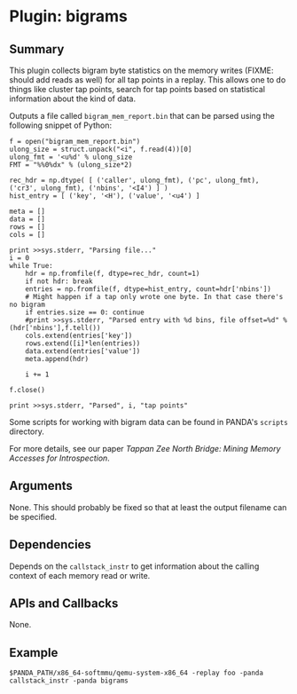 Plugin: bigrams
===========

Summary
-------

This plugin collects bigram byte statistics on the memory writes (FIXME: should add reads as well) for all tap points in a replay. This allows one to do things like cluster tap points, search for tap points based on statistical information about the kind of data.

Outputs a file called `bigram_mem_report.bin` that can be parsed using the following snippet of Python:

    f = open("bigram_mem_report.bin")
    ulong_size = struct.unpack("<i", f.read(4))[0]
    ulong_fmt = '<u%d' % ulong_size
    FMT = "%%0%dx" % (ulong_size*2)

    rec_hdr = np.dtype( [ ('caller', ulong_fmt), ('pc', ulong_fmt), ('cr3', ulong_fmt), ('nbins', '<I4') ] )
    hist_entry = [ ('key', '<H'), ('value', '<u4') ]

    meta = []
    data = []
    rows = []
    cols = []

    print >>sys.stderr, "Parsing file..."
    i = 0
    while True:
        hdr = np.fromfile(f, dtype=rec_hdr, count=1)
        if not hdr: break
        entries = np.fromfile(f, dtype=hist_entry, count=hdr['nbins'])
        # Might happen if a tap only wrote one byte. In that case there's no bigram
        if entries.size == 0: continue
        #print >>sys.stderr, "Parsed entry with %d bins, file offset=%d" % (hdr['nbins'],f.tell())
        cols.extend(entries['key'])
        rows.extend([i]*len(entries))
        data.extend(entries['value'])
        meta.append(hdr)

        i += 1

    f.close()

    print >>sys.stderr, "Parsed", i, "tap points"

Some scripts for working with bigram data can be found in PANDA's `scripts` directory.

For more details, see our paper *Tappan Zee North Bridge: Mining Memory Accesses for Introspection*.

Arguments
---------

None. This should probably be fixed so that at least the output filename can be specified.

Dependencies
------------

Depends on the `callstack_instr` to get information about the calling context of each memory read or write.

APIs and Callbacks
------------------

None.

Example
-------

`$PANDA_PATH/x86_64-softmmu/qemu-system-x86_64 -replay foo -panda callstack_instr -panda bigrams`
